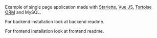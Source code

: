 Example of single page application made with [Starlette](https://www.starlette.io/), [Vue JS](https://vuejs.org/), [Tortoise ORM](https://tortoise-orm.readthedocs.io/en/latest/) and MySQL.

For backend installation look at backend readme.

For frontend installation look at frontend readme.